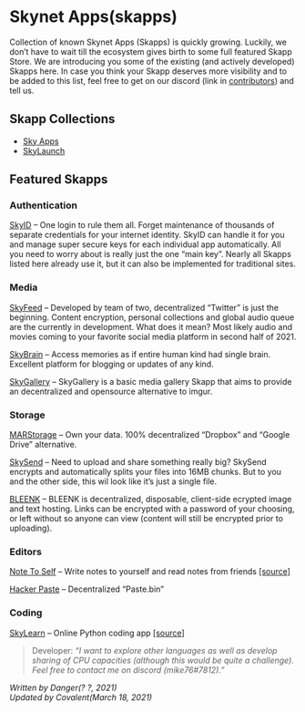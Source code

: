 # Skynet Apps(skapps)

Collection of known Skynet Apps (Skapps) is quickly growing. Luckily, we don’t have to wait till the ecosystem gives birth to some full featured Skapp Store. We are introducing you some of the existing (and actively developed) Skapps here. In case you think your Skapp deserves more visibility and to be added to this list, feel free to get on our discord (link in [contributors](/help/contributors/index.html)) and tell us.

## Skapp Collections
* [Sky Apps](https://skyapps.hns.siasky.net/#/apps/all)
* [SkyLaunch](https://siasky.net/nAAkTFlVpsgX1-zyEPGy4bNycQW4Jjf2YztegtXHvNIRVw/)

## Featured Skapps
### Authentication
[SkyID](https://sky-id.hns.siasky.net/) – One login to rule them all. Forget maintenance of thousands of separate credentials for your internet identity. SkyID can handle it for you and manage super secure keys for each individual app automatically. All you need to worry about is really just the one “main key”. Nearly all Skapps listed here already use it, but it can also be implemented for traditional sites.
### Media
[SkyFeed](https://skyfeed.hns.siasky.net/#/) – Developed by team of two, decentralized “Twitter” is just the beginning. Content encryption, personal collections and global audio queue are the currently in development. What does it mean? Most likely audio and movies coming to your favorite social media platform in second half of 2021.

[SkyBrain](https://skybrain.hns.siasky.net/#/) – Access memories as if entire human kind had single brain. Excellent platform for blogging or updates of any kind.

[SkyGallery](https://skygallery.hns.siasky.net/#/) – SkyGallery is a basic media gallery Skapp that aims to provide an decentralized and opensource alternative to imgur.
### Storage
[MARStorage](https://marstorage.hns.siasky.net/) – Own your data. 100% decentralized “Dropbox” and “Google Drive” alternative.

[SkySend](https://skysend.hns.siasky.net/) – Need to upload and share something really big? SkySend encrypts and automatically splits your files into 16MB chunks. But to you and the other side, this wil look like it’s just a single file.

[BLEENK](https://bleenk.io/) – BLEENK is decentralized, disposable, client-side ecrypted image and text hosting. Links can be encrypted with a password of your choosing, or left without so anyone can view (content will still be encrypted prior to uploading).
### Editors
[Note To Self](https://note-to-self.hns.siasky.net/) – Write notes to yourself and read notes from friends [[source]](https://github.com/kwypchlo/note-to-self)

[Hacker Paste](https://hackerpaste.hns.siasky.net/) – Decentralized “Paste.bin”
### Coding

[SkyLearn](https://skylearn.hns.siasky.net/) – Online Python coding app [[source]](https://github.com/mike76-dev/skylearn)

>Developer: *“I want to explore other languages as well as develop sharing of CPU capacities (although this would be quite a challenge). Feel free to contact me on discord (mike76#7812).”*

*Written by Danger(? ?, 2021)*  
*Updated by Covalent(March 18, 2021)*
